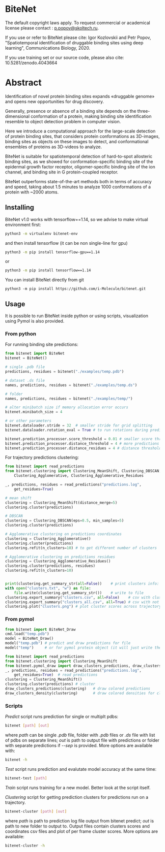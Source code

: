 # BiteNet

The default copyright laws apply. To request commercial or academical license please contact : p.popov@skoltech.ru.

If you use or refer to BiteNet please cite: 
Igor Kozlovskii and Petr Popov, "Spatiotemporal identification of druggable binding sites using deep learning", Communications Biology, 2020.

If you use training set or our source code, please also cite: 10.5281/zenodo.4043664

# Abstract

Identification of novel protein binding sites expands «druggable genome» and opens new opportunities for drug discovery.

Generally, presence or absence of a binding site depends on the three-dimensional conformation of a protein, making binding site identification resemble to object detection problem in computer vision. 

Here we introduce a computational approach for the large-scale detection of protein binding sites, that considers protein conformations as 3D-images, binding sites as objects on these images to detect, and conformational ensembles of proteins as 3D-videos to analyze.

BiteNet is suitable for spatiotemporal detection of hard-to-spot allosteric binding sites, as we showed for conformation-specific binding site of the epidermal growth factor receptor, oligomer-specific binding site of the ion channel, and binding site in G protein-coupled receptor.

BiteNet outperforms state-of-the-art methods both in terms of accuracy and speed, taking about 1.5 minutes to analyze 1000 conformations of a protein with ~2000 atoms. 

## Installing

BiteNet v1.0 works with tensorflow==1.14, so we advise to make virtual environment first:
```bash
python3 -m virtualenv bitenet-env
```
and then install tensorflow (it can be non single-line for gpu)
```bash
python3 -m pip install tensorflow-gpu==1.14
```
or
```bash
python3 -m pip install tensorflow==1.14
```

You can install BiteNet directly from git
```
python3 -m pip install https://github.com/i-Molecule/bitenet.git
```

## Usage 
It is possible to run BiteNet inside python or using scripts, visualization using Pymol is also provided.

### From python

For running binding site predictions:
```python
from bitenet import BiteNet
bitenet = BiteNet()

# single .pdb file
predictions, residues = bitenet("./examples/temp.pdb")

# dataset .ds file
names, predictions, residues = bitenet("./examples/temp.ds")

# folder 
names, predictions, residues = bitenet("./examples/temp/")

# alter minibatch size if memory allocation error occurs
bitenet.minibatch_size = 4

# or other parameters
bitenet.dataloader.stride = 32  # smaller stride for grid splitting
bitenet.dataloader.rotation_eval = True # to run rotations during predict

bitenet.prediction_processer.score_threshold = 0.01 # smaller score threshold for more predictions
bitenet.prediction_processer.distance_threshold = 4 # more predictions as less predictions are filtered in non max suppression
bitenet.prediction_processer.distance_residues = 4 # distance threshold for protein residues to be considered to be on predictions interface
```

For trajectory predictions clustering:
```python
from bitenet import read_predictions
from bitenet.clustering import Clustering_MeanShift, Clustering_DBSCAN, \
    Clustering_Agglomerative, Clustering_Agglomerative_Residues

_, predictions, residues = read_predictions("predictions.log", 
    get_residues=True)

# mean shift
clustering = Clustering_MeanShift(distance_merge=5)
clustering.cluster(predictions)

# DBSCAN
clustering = Clustering_DBSCAN(eps=0.5, min_samples=5)
clustering.cluster(predictions)

# Agglomerative clustering on predictions coordinates
clustering = Clustering_Agglomerative()
clustering.cluster(predictions)
clustering.refit(n_clusters=10) # to get different number of clusters

# Agglomerative clustering on predictions residues
clustering = Clustering_Agglomerative_Residues()
clustering.cluster(predictions, residues)
clustering.refit(n_clusters=10)


print(clustering.get_summary_str(all=False))    # print clusters info: scores, coordinates, top score frames
with open("clusters.txt", "w") as file:
    file.write(clustering.get_summary_str())    # write to file
clustering.export_summary("clusters.csv", all=False)    # csv with clusters
clustering.export_summary("clusters_all.csv", all=True) # csv with not filtered clusters
clustering.plot("clusters.png") # plot cluster scores across trajectory; however better use your custom plotting for more accurate images
```

### From pymol
```python
from bitenet import BiteNet_Draw
cmd.load("temp.pdb")
model = BiteNet_Draw()
model("temp.pdb") # predict and draw predictions for file
model("temp")     # or for pymol protein object (it will just write the same pdb file)

from bitenet import read_predictions
from bitenet.clustering import Clustering_MeanShift
from bitenet.pymol_draw import draw_clusters_predictions, draw_clusters_density
_, predictions, residues = read_predictions("predictions.log", 
    get_residues=True)  # read predictions
clustering = Clustering_MeanShift()
clustering.cluster(predictions) # cluster
draw_clusters_predictions(clustering)   # draw colored predictions
draw_clusters_density(clustering)       # draw colored densities for clusters
```

### Scripts

*Predict* script runs prediction for single or multiplt pdbs:
```bash
bitenet [path] [out]
```
where *path* can be single *.pdb* file, folder with *.pdb* files or *.ds* file with list of pdbs on separate lines; *out* is path to output file with predictions or folder with separate predictions if *--sep* is provided. More options are available with:
```bash
bitenet -h
```

*Test* script runs prediction and evalutate model accuracy at the same time:
```bash
bitenet-test [path]
```

*Train* script runs training for a new model. Better look at the script itself.

*Clustering* script for getting prediction clusters for predictions run on a trajectory.
```bash
bitenet-cluster [path] [out]
```
where *path* is path to prediction log file output from bitenet predict; *out* is path to new folder to output to. Output files contain clusters scores and coordinates csv files and plot of per frame cluster scores. More options are available:
```bash
bitenet-cluster -h
```
